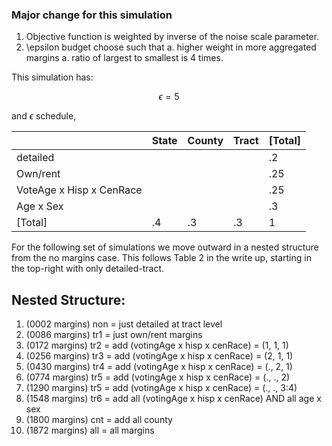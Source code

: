### Major change for this simulation

1. Objective function is weighted by inverse of the noise scale parameter.
1. \epsilon budget choose such that
    a. higher weight in more aggregated margins
    a. ratio of largest to smallest is 4 times.

This simulation has:

$$ \epsilon = 5 $$

and $\epsilon$ schedule,

|                          | State | County | Tract | [Total] |
|--------------------------|-------|--------|-------|---------|
| detailed                 |       |        |       | .2      |
| Own/rent                 |       |        |       | .25     |
| VoteAge x Hisp x CenRace |       |        |       | .25     |
| Age x Sex                |       |        |       | .3      |
| [Total]                  | .4    | .3     | .3    | 1       |


For the following set of simulations we move outward in a nested structure from the no margins case.
This follows Table 2 in the write up, starting in the top-right with only detailed-tract.

Nested Structure:
-----------------
1. (0002 margins) non = just detailed at tract level
1. (0086 margins) tr1 = just own/rent margins                    
1. (0172 margins) tr2 = add (votingAge x hisp x cenRace) = (1, 1, 1)
1. (0256 margins) tr3 = add (votingAge x hisp x cenRace) = (2, 1, 1)
1. (0430 margins) tr4 = add (votingAge x hisp x cenRace) = (., 2, 1)
1. (0774 margins) tr5 = add (votingAge x hisp x cenRace) = (., ., 2)
1. (1290 margins) tr5 = add (votingAge x hisp x cenRace) = (., ., 3:4)
1. (1548 margins) tr6 = add all (votingAge x hisp x cenRace) AND all age x sex
1. (1800 margins) cnt = add all county 
1. (1872 margins) all = all margins                              

